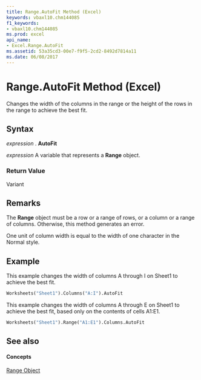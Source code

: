 ```yaml
---
title: Range.AutoFit Method (Excel)
keywords: vbaxl10.chm144085
f1_keywords:
- vbaxl10.chm144085
ms.prod: excel
api_name:
- Excel.Range.AutoFit
ms.assetid: 53a35cd3-00e7-f9f5-2cd2-8492d7814a11
ms.date: 06/08/2017
---
```



# Range.AutoFit Method (Excel)

Changes the width of the columns in the range or the height of the rows in the range to achieve the best fit.


## Syntax

 _expression_ . **AutoFit**

 _expression_ A variable that represents a **Range** object.


### Return Value

Variant


## Remarks

The **Range** object must be a row or a range of rows, or a column or a range of columns. Otherwise, this method generates an error.

One unit of column width is equal to the width of one character in the Normal style.


## Example

This example changes the width of columns A through I on Sheet1 to achieve the best fit.


```vb
Worksheets("Sheet1").Columns("A:I").AutoFit
```

This example changes the width of columns A through E on Sheet1 to achieve the best fit, based only on the contents of cells A1:E1.




```vb
Worksheets("Sheet1").Range("A1:E1").Columns.AutoFit
```


## See also


#### Concepts


[Range Object](range-object-excel.md)

